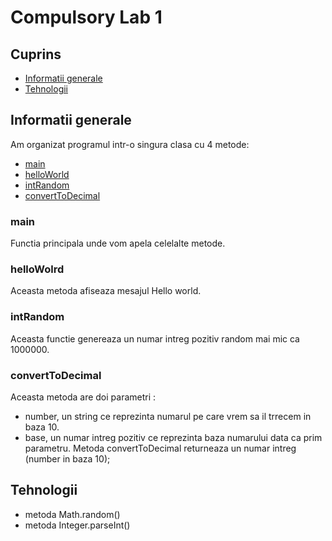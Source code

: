 # Compulsory Lab 1
## Cuprins
* [Informatii generale](#general-info)
* [Tehnologii](#technologies)


## Informatii generale
Am organizat programul intr-o singura clasa cu 4 metode:
 * [main](#main)
 * [helloWorld](#helloWorld)
 * [intRandom](#intRandom)
 * [convertToDecimal](#convertToDecimal)
 
 ### main
 Functia principala unde vom apela celelalte metode.
 ### helloWolrd
 Aceasta metoda afiseaza mesajul Hello world.
 ### intRandom
 Aceasta functie genereaza un numar intreg pozitiv random mai mic ca 1000000.
 ### convertToDecimal
 Aceasta metoda are doi parametri :
 * number, un string ce reprezinta numarul pe care vrem sa il trrecem in baza 10.
 * base, un numar intreg pozitiv ce reprezinta baza numarului data ca prim parametru.
 Metoda convertToDecimal returneaza un numar intreg (number in baza 10);

	
## Tehnologii
* metoda Math.random()
* metoda Integer.parseInt()
	

